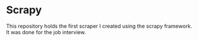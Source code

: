 # Scrapy

This repository holds the first scraper I created using the scrapy framework. It was done for the job interview.
